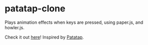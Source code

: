 # patatap-clone

Plays animation effects when keys are pressed, using paper.js, and howler.js. 

Check it out [here](http://patatap-ahb.bitballoon.com/)! Inspired by [Patatap](http://patatap.com/). 
